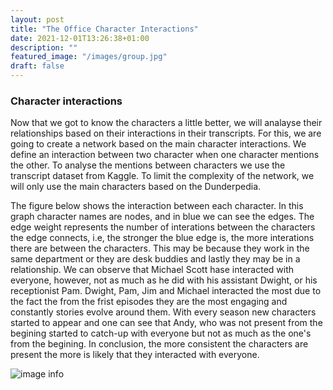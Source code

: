 ```yaml
---
layout: post
title: "The Office Character Interactions"
date: 2021-12-01T13:26:38+01:00
description: ""
featured_image: "/images/group.jpg"
draft: false
---
```


### Character interactions
Now that we got to know the characters a little better, we will analayse their relationships based on their interactions in their transcripts. For this, we are going to create a network based on the main character interactions. We define an interaction between two character when one character mentions the other. To analyse the mentions between characters we use the transcript dataset from Kaggle. To limit the complexity of the network, we will only use the main characters based on the Dunderpedia.

The figure below shows the interaction between each character. In this graph character names are nodes, and in blue we can see the edges. The edge weight represents the number of interations between the characters the edge connects, i.e, the stronger the blue edge is, the more interations there are between the characters. This may be because they work in the same department or they are desk buddies and lastly they may be in a relationship. We can observe that Michael Scott hase interacted with everyone, however, not as much as he did with his assistant Dwight, or his receptionist Pam. Dwight, Pam, Jim and Michael interacted the most due to the fact the from the frist episodes they are the most engaging and constantly stories evolve around them. With every season new characters started to appear and one can see that Andy, who was not present from the begining started to catch-up with everyone but not as much as the one's from the begining. In conclusion, the more consistent the characters are present the more is likely that they interacted with everyone. 

![image info](/images/interactions.png)